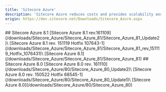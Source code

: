 ```yaml
---
title: 'Sitecore Azure'
description: 'Sitecore Azure reduces costs and provides scalability and geographical load-balancing by automating the deployment of your Sitecore solution to the Microsoft Azure computing cloud. After you install Sitecore Azure in your internal content management environment, you can use Sitecore Azure to configure your Sitecore Azure subscription and to manage your Sitecore Azure content delivery instances in the cloud. The Sitecore Azure browser-based user interface contains instructions that describe how to obtain a Sitecore Azure subscription.'
origin: https://dev.sitecore.net/Downloads/Sitecore_Azure.aspx
---
```


<Card variant='outlineRaised' px={0} mb={8}>
<CardHeader>
## Sitecore Azure 8.1
</CardHeader>
<CardBody>
[Sitecore Azure 8.1 rev.161109](/downloads/Sitecore_Azure/Sitecore_Azure_81/Sitecore_Azure_81_Update2)\
[Sitecore Azure 8.1 rev. 151119 Hotfix 107643-1](/downloads/Sitecore_Azure/Sitecore_Azure_81/Sitecore_Azure_81_rev_151119_Hotfix_1076431)\
[Sitecore Azure 8.1](/downloads/Sitecore_Azure/Sitecore_Azure_81/Sitecore_Azure_81)
</CardBody>          
</Card>

<Card variant='outlineRaised' px={0} mb={8}>
<CardHeader>
## Sitecore Azure 8.0
</CardHeader>
<CardBody>
[Sitecore Azure 8.0 rev. 161110](/downloads/Sitecore_Azure/80/Sitecore_Azure_80_Update2)\
[Sitecore Azure 8.0 rev. 150522 Hotfix 68545-1](/downloads/Sitecore_Azure/80/Sitecore_Azure_80_Update1)\
[Sitecore Azure 8.0](/downloads/Sitecore_Azure/80/Sitecore_Azure_80)
</CardBody>          
</Card>
